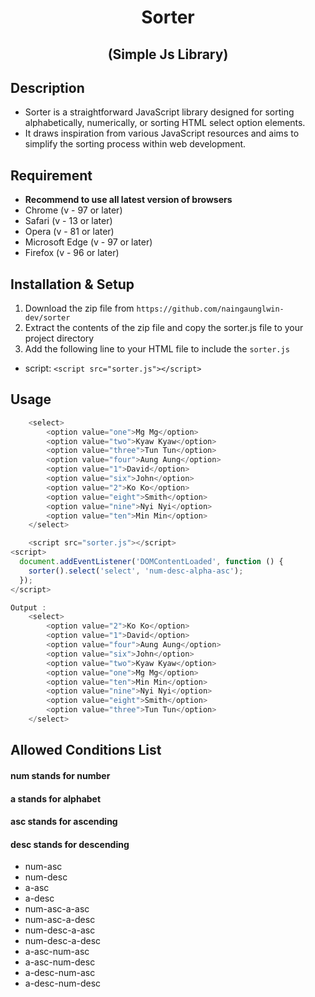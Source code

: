 <div align="center">

# Sorter
## (Simple Js Library)

</div>

## Description
- Sorter is a straightforward JavaScript library designed for sorting alphabetically, numerically, or sorting HTML select option elements.
- It draws inspiration from various JavaScript resources and aims to simplify the sorting process within web development.

## Requirement
- **Recommend to use all latest version of browsers**
- Chrome (v - 97 or later)
- Safari (v - 13 or later)
- Opera (v - 81 or later)
- Microsoft Edge (v - 97 or later)
- Firefox (v - 96 or later)

## Installation & Setup
1. Download the zip file from `https://github.com/naingaunglwin-dev/sorter`
2. Extract the contents of the zip file and copy the sorter.js file to your project directory
3. Add the following line to your HTML file to include the `sorter.js`
- script: `<script src="sorter.js"></script>`

## Usage
```javascript
    <select>
        <option value="one">Mg Mg</option>
        <option value="two">Kyaw Kyaw</option>
        <option value="three">Tun Tun</option>
        <option value="four">Aung Aung</option>
        <option value="1">David</option>
        <option value="six">John</option>
        <option value="2">Ko Ko</option>
        <option value="eight">Smith</option>
        <option value="nine">Nyi Nyi</option>
        <option value="ten">Min Min</option>
    </select>

    <script src="sorter.js"></script>
<script>
  document.addEventListener('DOMContentLoaded', function () {
    sorter().select('select', 'num-desc-alpha-asc');
  });
</script>

Output :
    <select>
        <option value="2">Ko Ko</option>
        <option value="1">David</option>
        <option value="four">Aung Aung</option>
        <option value="six">John</option>
        <option value="two">Kyaw Kyaw</option>
        <option value="one">Mg Mg</option>
        <option value="ten">Min Min</option>
        <option value="nine">Nyi Nyi</option>
        <option value="eight">Smith</option>
        <option value="three">Tun Tun</option>
    </select>
```

## Allowed Conditions List
#### num stands for number
#### a stands for alphabet
#### asc stands for ascending
#### desc stands for descending
- num-asc
- num-desc
- a-asc
- a-desc
- num-asc-a-asc
- num-asc-a-desc
- num-desc-a-asc
- num-desc-a-desc
- a-asc-num-asc
- a-asc-num-desc
- a-desc-num-asc
- a-desc-num-desc
